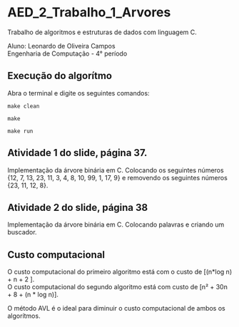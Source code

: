 # AED_2_Trabalho_1_Arvores
Trabalho de algoritmos e estruturas de dados com linguagem C.

Aluno: Leonardo de Oliveira Campos<br>
Engenharia de Computação - 4° período<br>

<h2> Execução do algorítmo </h2>

Abra o terminal e digite os seguintes comandos: <br>

~~~
make clean 

make 

make run
~~~

<h2>
 Atividade 1 do slide, página 37.
</h2>
Implementação da árvore binária em C. Colocando os seguintes números {12, 7, 13, 23, 11, 3, 4, 8, 10, 99, 1, 17, 9} e
removendo os seguintes números {23, 11, 12, 8}.

<h2>
 Atividade 2 do slide, página 38
</h2>
Implementação da árvore binária em C. Colocando palavras e criando um buscador.


<h2> Custo computacional </h2>
O custo computacional do primeiro algoritmo está com o custo de [(n*log n) + n + 2 ]. <br>
O custo computacional do segundo algoritmo está com custo de [n² + 30n + 8 + (n * log n)]. <br>

O método AVL é o ideal para diminuir o custo computacional de ambos os algorítmos.
